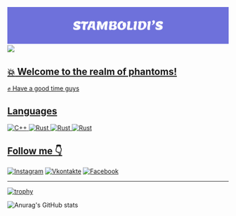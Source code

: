 ![](https://github.com/CrystalPhantom/CrystalPhantom/blob/7b5e59dca21709e60972eec2f93367f6729e96e4/assets/Frame%201%20(1).png)
![](https://img.shields.io/aur/last-modified/Activ?label=active&logoColor=green)
<a href="https://github.com/badges/shields/graphs/contributors" alt="Contributors">
## :boom: Welcome to the realm of phantoms!
 :fist: Have a good time guys

## Languages
![C++](https://img.shields.io/badge/-C++-090909?style=for-the-badge&logo=C%2b%2b&logoColor=6296CC)
![Rust](https://img.shields.io/badge/-Rust-090909?style=for-the-badge&logo=Rust&logoColor=FF4500)
![Rust](https://img.shields.io/badge/-html-090909?style=for-the-badge&logo=HTML5&logoColor=FF7F50)
![Rust](https://img.shields.io/badge/-css-090909?style=for-the-badge&logo=CSS3&logoColor=4169E1)


## Follow me :point_down:
[![Instagram](https://img.shields.io/badge/-Instagram-090909?style=for-the-badge&logo=instagram&logoColor=6E71DB)](https://www.instagram.com/alexeyshpavda)
[![Vkontakte](https://img.shields.io/badge/-Vkontakte-090909?style=for-the-badge&logo=Vk&logoColor=6E71DB)](https://vk.com/aduanite)
[![Facebook](https://img.shields.io/badge/-Facebook-090909?style=for-the-badge&logo=Facebook&logoColor=6E71DB)]()

---


[![trophy](https://github-profile-trophy.vercel.app/?username=ryo-ma)]([https://github.com/ryo-ma/github-profile-trophy](https://instagram.com/aduanite_xrustal?igshid=ZDdkNTZiNTM=))

![Anurag's GitHub stats](https://github-readme-stats.vercel.app/api?username=CrystalPhantom&show_icons=true&theme=radical) 



